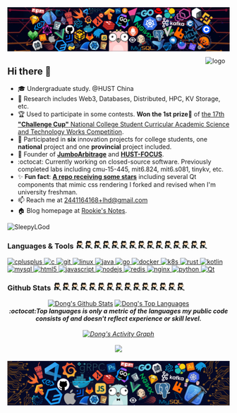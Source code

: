 <div align="center">
<img src="./icons/header_1.png">
</div>

<!-- <a href="https://github.com/SleepyLGod/">
    <h3 align="center">
        <img src="https://i.imgur.com/5XG3bRq.png" width="280"><br>
        Dong's Profile
    </h3>
</a> -->

<div>
<img src="https://count.getloli.com/get/@SleepyLGod?theme=gelbooru" alt="logo" height="45" align="right" style="margin: 10px; margin-bottom: 20px;" />
</div>

## Hi there 👋 

- 🎓 Undergraduate study. @HUST China
- 🔭 Research includes Web3, Databases, Distributed, HPC, KV Storage, etc.
- 🏆 Used to participate in some contests. **Won the 1st prize🥇** of [the 17th **"Challenge Cup"** National College Student Curricular Academic Science and Technology Works Competition](http://mse.hust.edu.cn/info/1180/11133.htm). 
- 🚀 Participated in **six** innovation projects for college students, one **national** project and one **provincial** project included.
- 👑 Founder of [**JumboArbitrage**](https://github.com/JumboArbitrage) and [**HUST-FOCUS**](https://github.com/HUST-FOCUS).
- :octocat: Currently working on closed-source software. Previously completed labs including cmu-15-445, mit6.824, mit6.s081, tinykv, etc.
- ✨ **Fun fact**: [**A repo receiving some stars**](https://github.com/SleepyLGod/qwidget-demo) including several Qt components that mimic css rendering I forked and revised when I'm university freshman.
- 📫 Reach me at 2441164168+lhd@gmail.com
- 🏠 Blog homepage at [Rookie's Notes](https://rookiedong.gitbook.io/notes).
<p> <img src="https://komarev.com/ghpvc/?username=SleepyLGod&label=Profile%20views&color=1EC198&style=flat" alt="SleepyLGod" /> </p>

### Languages & Tools <img src="./icons/github.gif" alt="github" width="20" height="18"/><img src="./icons/github.gif" alt="github" width="20" height="18"/><img src="./icons/github.gif" alt="github" width="20" height="18"/><img src="./icons/github.gif" alt="github" width="20" height="18"/><img src="./icons/github.gif" alt="github" width="20" height="18"/><img src="./icons/github.gif" alt="github" width="20" height="18"/><img src="./icons/github.gif" alt="github" width="20" height="18"/><img src="./icons/github.gif" alt="github" width="20" height="18"/><img src="./icons/github.gif" alt="github" width="20" height="18"/><img src="./icons/github.gif" alt="github" width="20" height="18"/><img src="./icons/github.gif" alt="github" width="20" height="18"/><img src="./icons/github.gif" alt="github" width="20" height="18"/><img src="./icons/github.gif" alt="github" width="20" height="18"/><img src="./icons/github.gif" alt="github" width="20" height="18"/><img src="./icons/github.gif" alt="github" width="20" height="18"/>

<!-- <p align="left"> <a href="https://www.w3schools.com/cpp/" target="_blank"> <img src="./icons/cpp.png" alt="cplusplus" width="40" height="40"/> </a> <a href="https://www.cprogramming.com/" target="_blank"> <img src="https://raw.githubusercontent.com/devicons/devicon/master/icons/c/c-original.svg" alt="c" width="40" height="40"/> </a> <a href="https://git-scm.com/" target="_blank"> <img src="https://www.vectorlogo.zone/logos/git-scm/git-scm-icon.svg" alt="git" width="40" height="40"/> </a> <a href="https://www.linux.org/" target="_blank"> <img src="https://raw.githubusercontent.com/devicons/devicon/master/icons/linux/linux-original.svg" alt="linux" width="40" height="40"/> </a> <a href="https://www.java.com" target="_blank"> <img src="https://raw.githubusercontent.com/devicons/devicon/master/icons/java/java-original.svg" alt="java" width="40" height="40"/> </a> <a href="https://golang.org" target="_blank"> <img src="./icons/golang.gif" alt="go" width="40" height="50"/> </a> <a href="https://docs.docker.com/" target="_blank"> <img src="./icons/docker.gif" alt="docker" width="40" height="40"/> </a> <a href="https://kubernetes.io/docs/home/" target="_blank"> <img src="./icons/k8s.gif" alt="k8s" width="40" height="40"/> </a> <a href="https://doc.rust-lang.org/book/" target="_blank"> <img src="./icons/rust.png" alt="rust" width="45" height="45"/> </a> <a href="https://kotlinlang.org" target="_blank"> <img src="https://www.vectorlogo.zone/logos/kotlinlang/kotlinlang-icon.svg" alt="kotlin" width="32" height="32"/> </a> <a href="https://www.mysql.com/" target="_blank"> <img src="https://raw.githubusercontent.com/devicons/devicon/master/icons/mysql/mysql-original-wordmark.svg" alt="mysql" width="60" height="50"/> <a href="https://www.w3.org/html/" target="_blank"> <img src="https://raw.githubusercontent.com/devicons/devicon/master/icons/html5/html5-original-wordmark.svg" alt="html5" width="40" height="40"/> </a> <a href="https://developer.mozilla.org/en-US/docs/Web/JavaScript" target="_blank"> <img src="./icons/js.png" alt="javascript" width="35"  height="35"/> </a> <a href="http://nodejs.cn/" target="_blank"> <img src="https://www.vectorlogo.zone/logos/nodejs/nodejs-icon.svg" alt="nodejs" width="40"  height="40"/> </a> <a href="https://rocksdb.org/" target="_blank"> <img src="https://www.vectorlogo.zone/logos/rocksdb/rocksdb-icon.svg" alt="rocksdb" width="40"  height="40"/> </a> <a href="https://tikv.org/" target="_blank"> <img src="https://www.vectorlogo.zone/logos/tikv/tikv-icon.svg" alt="tikv" width="40"  height="40"/> </a> <a href="https://redis.io/" target="_blank"> <img src="https://www.vectorlogo.zone/logos/redis/redis-icon.svg" alt="redis" width="40"  height="40"/> </a> <a href="https://nginx.org/en/docs/" target="_blank"> <img src="https://www.vectorlogo.zone/logos/nginx/nginx-ar21.svg" alt="nginx" width="80"  height="40"/> </a> <a href="https://www.python.org" target="_blank"> <img src="https://raw.githubusercontent.com/devicons/devicon/master/icons/python/python-original.svg" alt="python" width="40" height="40"/> </a> <a href="https://pytorch.org/" target="_blank"> <img src="https://www.vectorlogo.zone/logos/pytorch/pytorch-icon.svg" alt="pytorch" width="40" height="40"/> </a> <a href="https://doc.qt.io/" target="_blank"> <img src="./icons/qt.gif" alt="Qt" width="40" height="40"/> </a>
</p> -->

<p align="left"> <a href="https://www.w3schools.com/cpp/" target="_blank"> <img src="https://readme-components.vercel.app/api?component=logo&logo=cplusplus&text=false&animation=spin&fill=black&textfill=00D5A9&" alt="cplusplus" width="50" height="50"/> </a> <a href="https://www.cprogramming.com/" target="_blank"> <img src="https://readme-components.vercel.app/api?component=logo&logo=c&text=false&animation=spin&fill=black&textfill=00D5A9&" alt="c" width="50" height="50"/> </a> <a href="https://git-scm.com/" target="_blank"> <img src="https://readme-components.vercel.app/api?component=logo&logo=git&text=false&animation=spin&fill=black&textfill=00D5A9&" alt="git" width="50" height="50"/> </a> <a href="https://www.linux.org/" target="_blank"> <img src="https://readme-components.vercel.app/api?component=logo&logo=linux&text=false&animation=spin&fill=black&textfill=00D5A9&" alt="linux" width="50" height="50"/> </a> <a href="https://www.java.com" target="_blank"> <img src="https://readme-components.vercel.app/api?component=logo&logo=java&text=false&animation=spin&fill=black&textfill=00D5A9&" alt="java" width="50" height="50"/> </a> <a href="https://golang.org" target="_blank"> <img src="https://readme-components.vercel.app/api?component=logo&logo=go&text=false&animation=spin&fill=black&textfill=00D5A9&" alt="go" width="50" height="50"/> </a> <a href="https://docs.docker.com/" target="_blank"> <img src="https://readme-components.vercel.app/api?component=logo&logo=docker&text=false&animation=spin&fill=black&textfill=00D5A9&" alt="docker" width="50" height="50"/> </a> <a href="https://kubernetes.io/docs/home/" target="_blank"> <img src="https://readme-components.vercel.app/api?component=logo&logo=kubernetes&text=false&animation=spin&fill=black&textfill=00D5A9&" alt="k8s" width="50" height="50"/> </a> <a href="https://doc.rust-lang.org/book/" target="_blank"> <img src="https://readme-components.vercel.app/api?component=logo&logo=rust&text=false&animation=spin&fill=black&textfill=00D5A9&" alt="rust" width="50" height="50"/> </a> <a href="https://kotlinlang.org" target="_blank"> <img src="https://readme-components.vercel.app/api?component=logo&logo=kotlin&text=false&animation=spin&fill=black&textfill=00D5A9&" alt="kotlin" width="50" height="50"/> </a> <a href="https://www.mysql.com/" target="_blank"> <img src="https://readme-components.vercel.app/api?component=logo&logo=mysql&text=false&animation=spin&fill=black&textfill=00D5A9&" alt="mysql" width="50" height="50"/> <a href="https://www.w3.org/html/" target="_blank"> <img src="https://readme-components.vercel.app/api?component=logo&logo=html5&text=false&animation=spin&fill=black&textfill=00D5A9&" alt="html5" width="50" height="50"/> </a> <a href="https://developer.mozilla.org/en-US/docs/Web/JavaScript" target="_blank"> <img src="https://readme-components.vercel.app/api?component=logo&logo=javascript&text=false&animation=spin&fill=black&textfill=00D5A9&" alt="javascript" width="50"  height="50"/> </a> <a href="http://nodejs.cn/" target="_blank"> <img src="https://readme-components.vercel.app/api?component=logo&logo=node.js&text=false&animation=spin&fill=black&textfill=00D5A9&" alt="nodejs" width="50"  height="50"/> </a> <a href="https://tikv.org/" target="_blank"> </a> <a href="https://redis.io/" target="_blank"> <img src="https://readme-components.vercel.app/api?component=logo&logo=redis&text=false&animation=spin&fill=black&textfill=00D5A9&" alt="redis" width="50"  height="50"/> </a> <a href="https://nginx.org/en/docs/" target="_blank"> <img src="https://readme-components.vercel.app/api?component=logo&logo=nginx&text=false&animation=spin&fill=black&textfill=00D5A9&" alt="nginx" width="50"  height="50"/> </a> <a href="https://www.python.org" target="_blank"> <img src="https://readme-components.vercel.app/api?component=logo&logo=python&text=false&animation=spin&fill=black&textfill=00D5A9&" alt="python" width="50" height="50"/> </a> <a href="https://doc.qt.io/" target="_blank"> <img src="https://readme-components.vercel.app/api?component=logo&logo=qt&text=false&animation=spin&fill=black&textfill=00D5A9&" alt="Qt" width="50" height="50"/> </a>
</p>
  
### Github Stats <img src="./icons/github.gif" alt="github" width="20" height="18"/><img src="./icons/github.gif" alt="github" width="20" height="18"/><img src="./icons/github.gif" alt="github" width="20" height="18"/><img src="./icons/github.gif" alt="github" width="20" height="18"/><img src="./icons/github.gif" alt="github" width="20" height="18"/><img src="./icons/github.gif" alt="github" width="20" height="18"/><img src="./icons/github.gif" alt="github" width="20" height="18"/><img src="./icons/github.gif" alt="github" width="20" height="18"/><img src="./icons/github.gif" alt="github" width="20" height="18"/><img src="./icons/github.gif" alt="github" width="20" height="18"/><img src="./icons/github.gif" alt="github" width="20" height="18"/><img src="./icons/github.gif" alt="github" width="20" height="18"/><img src="./icons/github.gif" alt="github" width="20" height="18"/><img src="./icons/github.gif" alt="github" width="20" height="18"/><img src="./icons/github.gif" alt="github" width="20" height="18"/>

<diV>
  <div align="center">
    <a href="#"><img alt="Dong's Github Stats" src="https://github-readme-stats.vercel.app/api?username=SleepyLGod&show_icons=true&count_private=true&theme=react&icon_color=00D5A9&bg_color=15,123175,5B2749,777777&hide_border=true" height="180"/></a>
    <a href="#"><img alt="Dong's Top Languages" src="https://github-readme-stats.vercel.app/api/top-langs/?username=SleepyLGod&hide=html,tex&langs_count=10&layout=compact&theme=react&icon_color=00D5A9&bg_color=15,123175,5B2749,777777&hide_border=true" height="180"/></a>
    <div style="font-family:;font-style:italic;"><i><b>:octocat:Top languages is only a metric of the languages my public code consists of and doesn't reflect experience or skill level.</b><i/></div>
    <br> 
    </div>
  <div align="center">
    <a href="#"><img alt="Dong's Activity Graph" src="https://activity-graph.herokuapp.com/graph?username=SleepyLGod&custom_title=HaodongLu's%20Contribution%20Graph&bg_color=464555&color=00D5A9&line=FF659D&point=F6EBFF&hide_border=true" height="300" align="center""  /></a>
  <div>
  <br/>
  <div align="center">
    <img src="https://github-profile-trophy.vercel.app/?username=SleepyLGod&column=7&theme=onedark&no-frame=true&row=1&&margin-w=20&no-bg=true" height="130"/>
  </div>
</div>
<br/>
<diV>
  
<div align="center">
<img src="./icons/header_.png">
</div>
